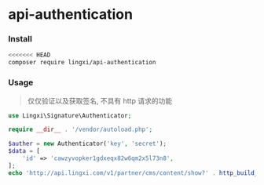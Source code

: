 # api-authentication

### Install

```bash
<<<<<<< HEAD
composer require lingxi/api-authentication
```

### Usage

> 仅仅验证以及获取签名, 不具有 http 请求的功能

```php
use Lingxi\Signature\Authenticator;

require __dir__ . '/vendor/autoload.php';

$auther = new Authenticator('key', 'secret');
$data = [
    'id' => 'cawzyvopker1gdxeqx82w6qm2x5l73n8',
];
echo 'http://api.lingxi.com/v1/partner/cms/content/show?' . http_build_query($auther->getAuthParams($data)) . PHP_EOL;
```
